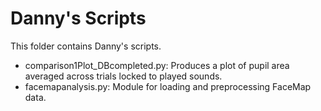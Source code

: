 # Danny's Scripts
This folder contains Danny's scripts.

* comparison1Plot_DBcompleted.py: Produces a plot of pupil area averaged across
trials locked to played sounds.
* facemapanalysis.py: Module for loading and preprocessing FaceMap data.